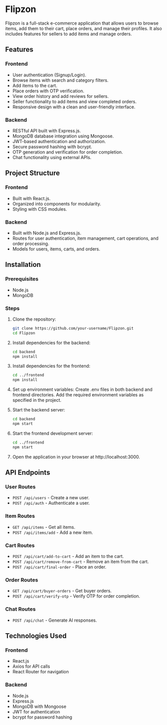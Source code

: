 # Flipzon

Flipzon is a full-stack e-commerce application that allows users to browse items, add them to their cart, place orders, and manage their profiles. It also includes features for sellers to add items and manage orders.

## Features

### Frontend
- User authentication (Signup/Login).
- Browse items with search and category filters.
- Add items to the cart.
- Place orders with OTP verification.
- View order history and add reviews for sellers.
- Seller functionality to add items and view completed orders.
- Responsive design with a clean and user-friendly interface.

### Backend
- RESTful API built with Express.js.
- MongoDB database integration using Mongoose.
- JWT-based authentication and authorization.
- Secure password hashing with bcrypt.
- OTP generation and verification for order completion.
- Chat functionality using external APIs.

## Project Structure

### Frontend
- Built with React.js.
- Organized into components for modularity.
- Styling with CSS modules.

### Backend
- Built with Node.js and Express.js.
- Routes for user authentication, item management, cart operations, and order processing.
- Models for users, items, carts, and orders.

## Installation

### Prerequisites
- Node.js
- MongoDB

### Steps
1. Clone the repository:
    ```bash
    git clone https://github.com/your-username/Flipzon.git
    cd Flipzon
    ```

2. Install dependencies for the backend:
    ```bash
    cd backend
    npm install
    ```
3. Install dependencies for the frontend:
    ```bash
    cd ../frontend
    npm install
    ```
4. Set up environment variables:
Create .env files in both backend and frontend directories.
Add the required environment variables as specified in the project.

5. Start the backend server:
    ```bash
    cd backend
    npm start
    ```
6. Start the frontend development server:
    ```bash
    cd ../frontend
    npm start
    ```

7. Open the application in your browser at http://localhost:3000.

## API Endpoints

### User Routes
- `POST /api/users` - Create a new user.
- `POST /api/auth` - Authenticate a user.

### Item Routes
- `GET /api/items` - Get all items.
- `POST /api/items/add` - Add a new item.

### Cart Routes
- `POST /api/cart/add-to-cart` - Add an item to the cart.
- `POST /api/cart/remove-from-cart` - Remove an item from the cart.
- `POST /api/cart/final-order` - Place an order.

### Order Routes
- `GET /api/cart/buyer-orders` - Get buyer orders.
- `POST /api/cart/verify-otp` - Verify OTP for order completion.

### Chat Routes
- `POST /api/chat` - Generate AI responses.

## Technologies Used

### Frontend
- React.js
- Axios for API calls
- React Router for navigation

### Backend
- Node.js
- Express.js
- MongoDB with Mongoose
- JWT for authentication
- bcrypt for password hashing